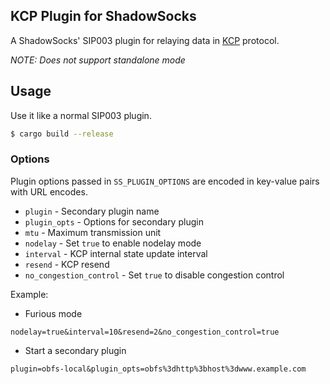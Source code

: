 ## KCP Plugin for ShadowSocks

A ShadowSocks' SIP003 plugin for relaying data in [KCP](https://github.com/skywind3000/kcp) protocol.

*NOTE: Does not support standalone mode*

## Usage

Use it like a normal SIP003 plugin.

```bash
$ cargo build --release
```

### Options

Plugin options passed in `SS_PLUGIN_OPTIONS` are encoded in key-value pairs with URL encodes.

* `plugin` - Secondary plugin name
* `plugin_opts` - Options for secondary plugin
* `mtu` - Maximum transmission unit
* `nodelay` - Set `true` to enable nodelay mode
* `interval` - KCP internal state update interval
* `resend` - KCP resend
* `no_congestion_control` - Set `true` to disable congestion control

Example:

- Furious mode

```plain
nodelay=true&interval=10&resend=2&no_congestion_control=true
```

- Start a secondary plugin

```plain
plugin=obfs-local&plugin_opts=obfs%3dhttp%3bhost%3dwww.example.com
```
